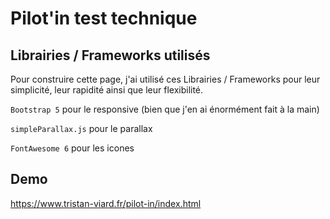 
# Pilot'in test technique



## Librairies / Frameworks utilisés

Pour construire cette page, j'ai utilisé ces Librairies / Frameworks pour leur simplicité, leur rapidité ainsi que leur flexibilité.

`Bootstrap 5` pour le responsive (bien que j'en ai énormément fait à la main)

`simpleParallax.js` pour le parallax

`FontAwesome 6` pour les icones


## Demo

https://www.tristan-viard.fr/pilot-in/index.html

